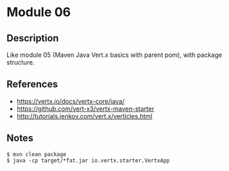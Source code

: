 # Module 06

## Description

Like module 05 (Maven Java Vert.x basics with parent pom), with package structure.

## References

* https://vertx.io/docs/vertx-core/java/
* https://github.com/vert-x3/vertx-maven-starter
* http://tutorials.jenkov.com/vert.x/verticles.html

## Notes

```
$ mvn clean package
$ java -cp target/*fat.jar io.vertx.starter.VertxApp
```
